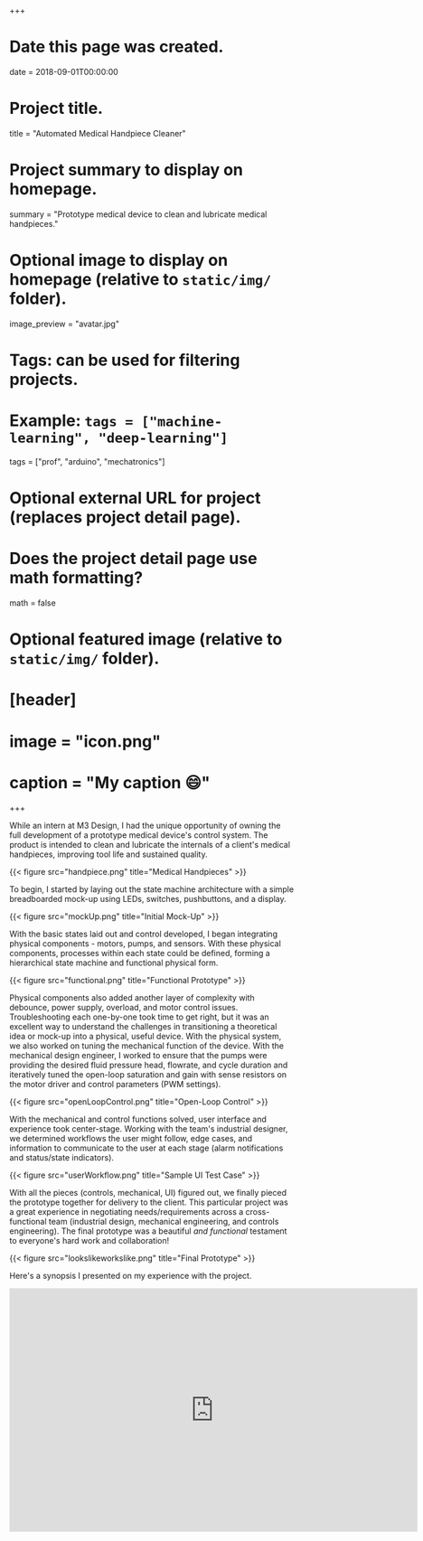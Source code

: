 +++
# Date this page was created.
date = 2018-09-01T00:00:00

# Project title.
title = "Automated Medical Handpiece Cleaner"

# Project summary to display on homepage.
summary = "Prototype medical device to clean and lubricate medical handpieces."

# Optional image to display on homepage (relative to `static/img/` folder).
image_preview = "avatar.jpg"

# Tags: can be used for filtering projects.
# Example: `tags = ["machine-learning", "deep-learning"]`
tags = ["prof", "arduino", "mechatronics"]

# Optional external URL for project (replaces project detail page).

# Does the project detail page use math formatting?
math = false

# Optional featured image (relative to `static/img/` folder).
# [header]
# image = "icon.png"
# caption = "My caption :smile:"

+++

While an intern at M3 Design, I had the unique opportunity of owning the full development of a prototype medical device's control system. The product is intended to clean and lubricate the internals of a client's medical handpieces, improving tool life and sustained quality.

{{< figure src="handpiece.png" title="Medical Handpieces" >}}

To begin, I started by laying out the state machine architecture with a simple breadboarded mock-up using LEDs, switches, pushbuttons, and a display.

{{< figure src="mockUp.png" title="Initial Mock-Up" >}}

With the basic states laid out and control developed, I began integrating physical components - motors, pumps, and sensors. With these physical components, processes within each state could be defined, forming a hierarchical state machine and functional physical form.

{{< figure src="functional.png" title="Functional Prototype" >}}

Physical components also added another layer of complexity with debounce, power supply, overload, and motor control issues. Troubleshooting each one-by-one took time to get right, but it was an excellent way to understand the challenges in transitioning a theoretical idea or mock-up into a physical, useful device. With the physical system, we also worked on tuning the mechanical function of the device. With the mechanical design engineer, I worked to ensure that the pumps were providing the desired fluid pressure head, flowrate, and cycle duration and iteratively tuned the open-loop saturation and gain with sense resistors on the motor driver and control parameters (PWM settings).

{{< figure src="openLoopControl.png" title="Open-Loop Control" >}}

With the mechanical and control functions solved, user interface and experience took center-stage. Working with the team's industrial designer, we determined workflows the user might follow, edge cases, and information to communicate to the user at each stage (alarm notifications and status/state indicators). 

{{< figure src="userWorkflow.png" title="Sample UI Test Case" >}}

With all the pieces (controls, mechanical, UI) figured out, we finally pieced the prototype together for delivery to the client. This particular project was a great experience in negotiating needs/requirements across a cross-functional team (industrial design, mechanical engineering, and controls engineering). The final prototype was a beautiful <i>and functional</i> testament to everyone's hard work and collaboration!

{{< figure src="lookslikeworkslike.png" title="Final Prototype" >}}

Here's a synopsis I presented on my experience with the project.

<div align="center"><iframe src="https://onedrive.live.com/embed?cid=197026BD6A38CBBC&amp;resid=197026BD6A38CBBC%212771&amp;authkey=AO0uB5UsYOg2X5g&amp;em=2&amp;wdAr=1.7777777777777777" width="722px" height="431px" frameborder="0">This is an embedded <a target="_blank" href="https://office.com">Microsoft Office</a> presentation, powered by <a target="_blank" href="https://office.com/webapps">Office</a>.</iframe></div>